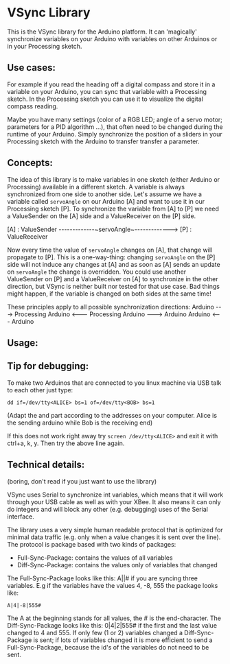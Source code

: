 VSync Library
=========

This is the VSync library for the Arduino platform. It can 'magically' synchronize variables on your Arduino with variables on other Arduinos or in your Processing sketch.

Use cases:
----------
For example if you read the heading off a digital compass and store it in a variable
on your Arduino, you can sync that variable with a Processing sketch. In the Processing
sketch you can use it to visualize the digital compass reading.

Maybe you have many settings (color of a RGB LED; angle of a servo motor; parameters
for a PID algorithm ...), that often need to be changed during the runtime of your Arduino.
Simply synchronize the position of a sliders in your Processing sketch
with the Arduino to transfer transfer a parameter.


Concepts:
---------
The idea of this library is to make variables in one sketch (either Arduino or Processing) available in a different sketch. A variable is always synchronized from one side to another side. 
Let's assume we have a variable called `servoAngle` on our Arduino [A] and want to use it in our Processing sketch [P]. To synchronize the variable from [A] to [P] we need a ValueSender on the [A] side and a ValueReceiver on the [P] side. 

[A] : ValueSender  -------------~servoAngle~------------->  [P] : ValueReceiver

Now every time the value of `servoAngle` changes on [A], that change will propagate to [P]. This is a one-way-thing: changing `servoAngle` on the [P] side will not induce any changes at [A] and as soon as [A] sends an update on `servoAngle` the change is overridden.
You could use another ValueSender on [P] and a ValueReceiver on [A] to synchronize in the other direction, but VSync is neither built nor tested for that use case. Bad things might happen, if the variable is changed on both sides at the same time!

These principles apply to all possible synchronization directions:
Arduino ---> Processing
Arduino <--- Processing
Arduino ---> Arduino
Arduino <--- Arduino


Usage:
------



Tip for debugging:
------------------

To make two Arduinos that are connected to you linux machine via USB talk to each other just type:

`dd if=/dev/tty<ALICE> bs=1 of=/dev/tty<BOB> bs=1`

(Adapt the <ALICE> and <BOB> part according to the addresses on your computer. Alice is the sending arduino while Bob is the receiving end)

If this does not work right away try `screen /dev/tty<ALICE>` and exit it with ctrl+a, k, y. Then try the above line again.



Technical details:
------------------

(boring, don't read if you just want to use the library)
    
VSync uses Serial to synchronize int variables, which means that it will work through your
USB cable as well as with your XBee. 
It also means it can only do integers and will block any other (e.g. debugging) uses of
the Serial interface.
    
The library uses a very simple human readable protocol that is optimized for minimal 
data traffic (e.g. only when a value changes it is sent over the line).
The protocol is package based with two kinds of packages:
  * Full-Sync-Package: contains the values of all variables
  * Diff-Sync-Package: contains the values only of variables that changed
  
The Full-Sync-Package looks like this: A<val1>|<val1>|<val3># if you are syncing three
variables. E.g if the variables have the values 4, -8, 555 the package looks like:

`A|4|-8|555#`

The A at the beginning stands for all values, the # is the end-character.
The Diff-Sync-Package looks like this: 0|4|2|555# if the first and the last value
changed to 4 and 555. If only few (1 or 2) variables changed a Diff-Sync-Package is sent;
if lots of variables changed it is more efficient to send a Full-Sync-Package, because
the id's of the variables do not need to be sent.
